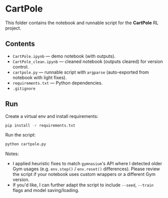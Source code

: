 # CartPole

This folder contains the notebook and runnable script for the **CartPole** RL project.

## Contents
- `CartPole.ipynb` — demo notebook (with outputs).
- `CartPole_clean.ipynb` — cleaned notebook (outputs cleared) for version control.
- `cartpole.py` — runnable script with `argparse` (auto-exported from notebook with light fixes).
- `requirements.txt` — Python dependencies.
- `.gitignore`

## Run
Create a virtual env and install requirements:
```bash
pip install -r requirements.txt
```

Run the script:
```bash
python cartpole.py
```

Notes:
- I applied heuristic fixes to match `gymnasium`'s API where I detected older Gym usages (e.g. `env.step()` / `env.reset()` differences). Please review the script if your notebook uses custom wrappers or a different Gym version.
- If you'd like, I can further adapt the script to include `--seed`, `--train` flags and model saving/loading.
